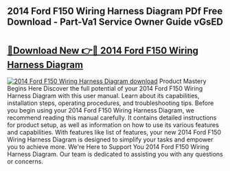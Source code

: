 ## 2014 Ford F150 Wiring Harness Diagram PDf Free Download - Part-Va1 Service Owner Guide vGsED

# <h2><a href="http://dfudzg.blite.top/?on=2014+Ford+F150+Wiring+Harness+Diagram">🔗Download New 👉🔴 2014 Ford F150 Wiring Harness Diagram</a></h2>

[![2014 Ford F150 Wiring Harness Diagram download](https://i.imgur.com/lujVjoI.png)](http://dfudzg.blite.top/?on=2014+Ford+F150+Wiring+Harness+Diagram)
Product Mastery Begins Here Discover the full potential of your 2014 Ford F150 Wiring Harness Diagram with this user manual. Learn about its capabilities, installation steps, operating procedures, and troubleshooting tips. Before you begin using your 2014 Ford F150 Wiring Harness Diagram, we recommend reading this manual carefully. It contains detailed instructions for product setup, as well as information on how to use its various features and capabilities. With features like list of features, your new 2014 Ford F150 Wiring Harness Diagram is designed to simplify your tasks and empower you to achieve more. We're Here to Support You 2014 Ford F150 Wiring Harness Diagram. Our team is dedicated to assisting you with any questions or concerns.
